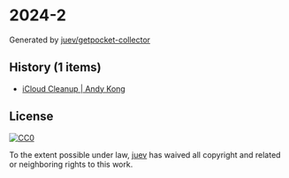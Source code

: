 # 2024-2

Generated by [juev/getpocket-collector](https://github.com/juev/getpocket-collector)

## History (1 items)

- [iCloud Cleanup | Andy Kong](https://andykong.org/blog/icloudconfusion)

## License

[![CC0](https://mirrors.creativecommons.org/presskit/buttons/88x31/svg/cc-zero.svg)](https://creativecommons.org/publicdomain/zero/1.0/)

To the extent possible under law, [juev](https://github.com/juev) has waived all copyright and related or neighboring rights to this work.
